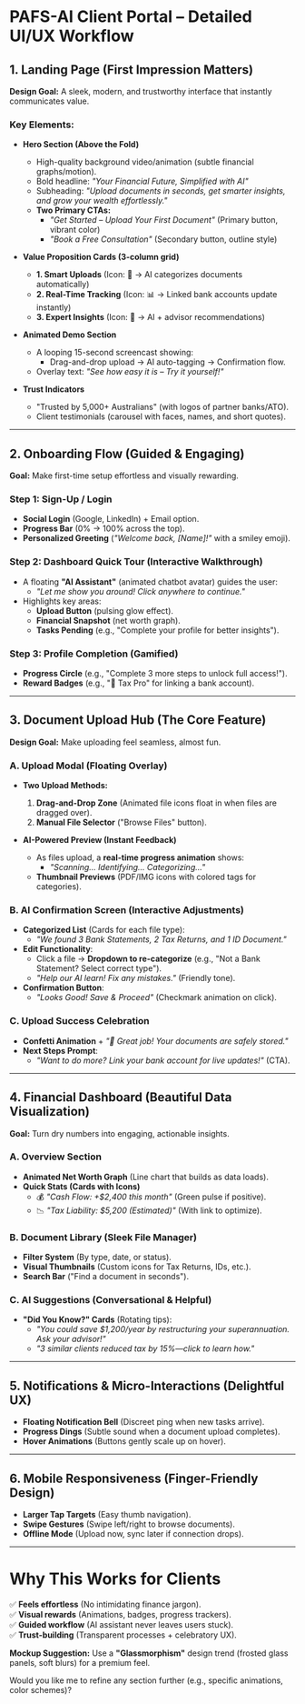 # **PAFS-AI Client Portal – Detailed UI/UX Workflow**

## **1. Landing Page (First Impression Matters)**
**Design Goal:** A sleek, modern, and trustworthy interface that instantly communicates value.

### **Key Elements:**
- **Hero Section (Above the Fold)**
  - High-quality background video/animation (subtle financial graphs/motion).
  - Bold headline: *"Your Financial Future, Simplified with AI"*  
  - Subheading: *"Upload documents in seconds, get smarter insights, and grow your wealth effortlessly."*
  - **Two Primary CTAs:**  
    - *"Get Started – Upload Your First Document"* (Primary button, vibrant color)  
    - *"Book a Free Consultation"* (Secondary button, outline style)

- **Value Proposition Cards (3-column grid)**  
  - **1. Smart Uploads** (Icon: 📁 → AI categorizes documents automatically)  
  - **2. Real-Time Tracking** (Icon: 📊 → Linked bank accounts update instantly)  
  - **3. Expert Insights** (Icon: 🧠 → AI + advisor recommendations)  

- **Animated Demo Section**  
  - A looping 15-second screencast showing:  
    - Drag-and-drop upload → AI auto-tagging → Confirmation flow.  
  - Overlay text: *"See how easy it is – Try it yourself!"*  

- **Trust Indicators**  
  - "Trusted by 5,000+ Australians" (with logos of partner banks/ATO).  
  - Client testimonials (carousel with faces, names, and short quotes).  

---

## **2. Onboarding Flow (Guided & Engaging)**
**Goal:** Make first-time setup effortless and visually rewarding.

### **Step 1: Sign-Up / Login**  
- **Social Login** (Google, LinkedIn) + Email option.  
- **Progress Bar** (0% → 100% across the top).  
- **Personalized Greeting** (*"Welcome back, [Name]!"* with a smiley emoji).  

### **Step 2: Dashboard Quick Tour (Interactive Walkthrough)**  
- A floating **"AI Assistant"** (animated chatbot avatar) guides the user:  
  - *"Let me show you around! Click anywhere to continue."*  
- Highlights key areas:  
  - **Upload Button** (pulsing glow effect).  
  - **Financial Snapshot** (net worth graph).  
  - **Tasks Pending** (e.g., "Complete your profile for better insights").  

### **Step 3: Profile Completion (Gamified)**  
- **Progress Circle** (e.g., "Complete 3 more steps to unlock full access!").  
- **Reward Badges** (e.g., "📌 Tax Pro" for linking a bank account).  

---

## **3. Document Upload Hub (The Core Feature)**
**Design Goal:** Make uploading feel seamless, almost fun.

### **A. Upload Modal (Floating Overlay)**  
- **Two Upload Methods:**  
  1. **Drag-and-Drop Zone** (Animated file icons float in when files are dragged over).  
  2. **Manual File Selector** ("Browse Files" button).  

- **AI-Powered Preview (Instant Feedback)**  
  - As files upload, a **real-time progress animation** shows:  
    - *"Scanning… Identifying… Categorizing…"*  
  - **Thumbnail Previews** (PDF/IMG icons with colored tags for categories).  

### **B. AI Confirmation Screen (Interactive Adjustments)**  
- **Categorized List** (Cards for each file type):  
  - *"We found 3 Bank Statements, 2 Tax Returns, and 1 ID Document."*  
- **Edit Functionality**:  
  - Click a file → **Dropdown to re-categorize** (e.g., "Not a Bank Statement? Select correct type").  
  - *"Help our AI learn! Fix any mistakes."* (Friendly tone).  
- **Confirmation Button**:  
  - *"Looks Good! Save & Proceed"* (Checkmark animation on click).  

### **C. Upload Success Celebration**  
- **Confetti Animation** + *"🎉 Great job! Your documents are safely stored."*  
- **Next Steps Prompt**:  
  - *"Want to do more? Link your bank account for live updates!"* (CTA).  

---

## **4. Financial Dashboard (Beautiful Data Visualization)**
**Goal:** Turn dry numbers into engaging, actionable insights.

### **A. Overview Section**  
- **Animated Net Worth Graph** (Line chart that builds as data loads).  
- **Quick Stats (Cards with Icons)**  
  - 💰 *"Cash Flow: +$2,400 this month"* (Green pulse if positive).  
  - 📉 *"Tax Liability: $5,200 (Estimated)"* (With link to optimize).  

### **B. Document Library (Sleek File Manager)**  
- **Filter System** (By type, date, or status).  
- **Visual Thumbnails** (Custom icons for Tax Returns, IDs, etc.).  
- **Search Bar** ("Find a document in seconds").  

### **C. AI Suggestions (Conversational & Helpful)**  
- **"Did You Know?" Cards** (Rotating tips):  
  - *"You could save $1,200/year by restructuring your superannuation. Ask your advisor!"*  
  - *"3 similar clients reduced tax by 15%—click to learn how."*  

---

## **5. Notifications & Micro-Interactions (Delightful UX)**
- **Floating Notification Bell** (Discreet ping when new tasks arrive).  
- **Progress Dings** (Subtle sound when a document upload completes).  
- **Hover Animations** (Buttons gently scale up on hover).  

---

## **6. Mobile Responsiveness (Finger-Friendly Design)**
- **Larger Tap Targets** (Easy thumb navigation).  
- **Swipe Gestures** (Swipe left/right to browse documents).  
- **Offline Mode** (Upload now, sync later if connection drops).  

---

# **Why This Works for Clients**
✅ **Feels effortless** (No intimidating finance jargon).  
✅ **Visual rewards** (Animations, badges, progress trackers).  
✅ **Guided workflow** (AI assistant never leaves users stuck).  
✅ **Trust-building** (Transparent processes + celebratory UX).  

**Mockup Suggestion:** Use a **"Glassmorphism"** design trend (frosted glass panels, soft blurs) for a premium feel.  

Would you like me to refine any section further (e.g., specific animations, color schemes)?